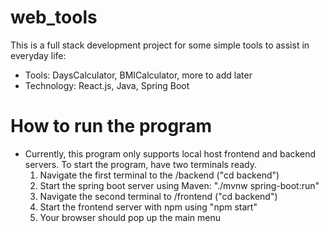 # web_tools
This is a full stack development project for some simple tools to assist in everyday life:
- Tools: DaysCalculator, BMICalculator, more to add later
- Technology: React.js, Java, Spring Boot
# How to run the program
- Currently, this program only supports local host frontend and backend servers.
To start the program, have two terminals ready.
  1. Navigate the first terminal to the /backend ("cd backend")
  2. Start the spring boot server using Maven: "./mvnw spring-boot:run"
  3. Navigate the second terminal to /frontend ("cd backend")
  4. Start the frontend server with npm using "npm start"
  5. Your browser should pop up the main menu
  
